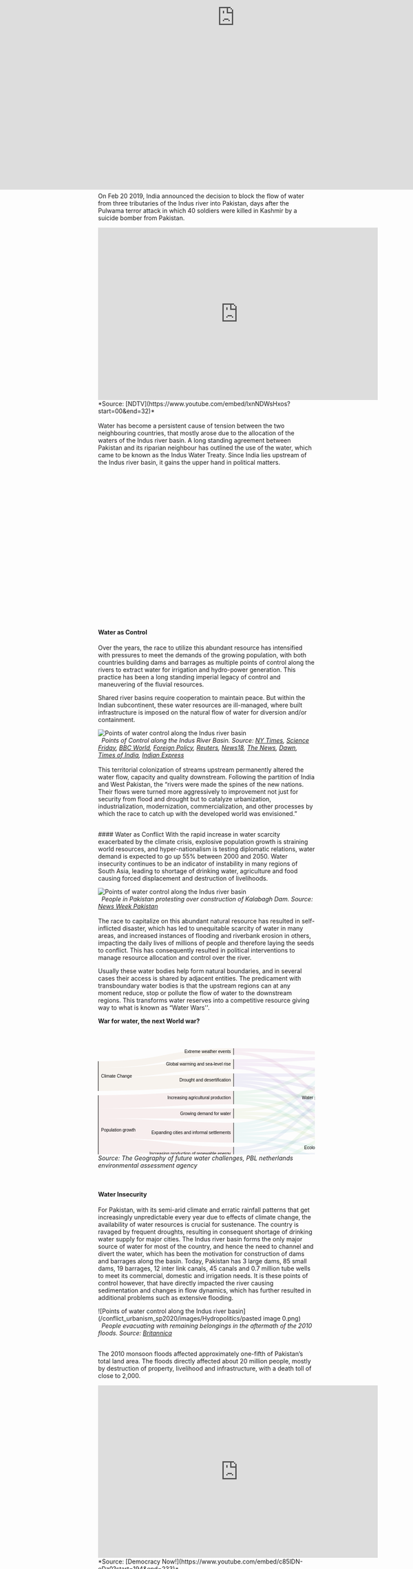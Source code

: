 ```yaml
---
layout: post
date:   2020-05-10
image: "/conflict_urbanism_sp2020/images/Hydropolitics/icon.jpg"
title:  "The Land of Sacred Waters: Hydropolitics in the Indian Subcontinent"
author: "Niharika Shekhawat, Pratibha Singh"
---
```



The geography of the Indian subcontinent has been a function of mountains, plains and rich monsoons, that cradled and shaped the land, giving birth to a river system that feeds and enriches. Rivers “made the rich, fertile ground that allowed the emergence of agriculture and sedentary living” and “instigated the emergence of cities”.  Since the advent of settlements, people have utilized the dynamism of the fluvial landscape - to obtain water, one of the most basic needs for survival, and also to fuel commerce, trade and economic advancements. To the people of the subcontinent, the rivers appear as gods, and their water seen as a boon that provided for their needs. These revered rivers shaped the land and cultures and were in turn transformed by their associations.

The namesake for the Indian subcontinent, Indus, is believed to be one of the rivers that flow from paradise, giving birth to one of the oldest civilizations in the world. Rigveda reveres the indus as a mighty flow as for years settlements revolved around the seasonal changes of the river. The volatile nature of the river banks and the ever changing flow became an enemy to stable settlements. But as time passed and technology advanced, humans found themselves with the desire to control what was more powerful than themselves - hence began the articulation of channelized streams. As Dilip da Cunha puts it, “the river can be worked to make life more comfortable. It can be channeled, dammed, diverted, divided, dispersed, linked and extended to serve a variety of needs and aspirations. It is no doubt why the line of separation, containment and calibration was conceived in the first place.”

The river was no longer what appeared as “natural”, it had become the lifeline for millions of people. They were divided by a politically charged line, giving birth to the volatile hydropolitics in the Indian subcontinent, and its varied repercussions at different scales between and within the nations.

![Points of water control along the Indus river basin](/conflict_urbanism_sp2020/images/Hydropolitics/AP-India-Hindu-Festival-3.jpg)  
&nbsp;
*Rivers are considered sacred. Source: [The Baltimore Sun](http://darkroom.baltimoresun.com/2015/11/chhat-puja-festival-in-india/#1)*
 <br/>
 <br/>
#### Case Study : Indus River
On Feb 20 2019, India announced the decision to block the flow of water from three tributaries of the Indus river into Pakistan, days after the Pulwama terror attack in which 40 soldiers were killed in Kashmir by a suicide bomber from Pakistan.
 <br/>
<iframe width="650" height="400" src="https://www.youtube.com/embed/lxnNDWsHxos?start=00&end=32" frameborder="0" allow="accelerometer; autoplay; encrypted-media; gyroscope; picture-in-picture" allowfullscreen></iframe>
*Source: [NDTV](https://www.youtube.com/embed/lxnNDWsHxos?start=00&end=32)*
 <br/> <br/>
Water has become a persistent cause of tension between the two neighbouring countries, that mostly arose due to the allocation of the waters of the Indus river basin. A long standing agreement between Pakistan and its riparian neighbour has outlined the use of the water, which came to be known as the Indus Water Treaty. Since India lies upstream of the Indus river basin, it gains the upper hand in political matters.
 <br/> <br/>

<div class="iframe-column"><iframe src="https://www.arcgis.com/apps/MapJournal/index.html?appid=a901523dff224ec59a73930d1e98bd5f" style="position:absolute;top:0;left:-175;width:150%;height:800px;" frameborder="0" scrolling="no"></iframe></div>

  <br/>
  <br/>
  <br/>
  <br/>
  <br/>
  <br/>
  <br/>
  <br/>
  <br/>
  <br/>
  <br/>
  <br/>
  <br/>
  <br/>
  <br/>
  <br/>
  <br/>
  <br/>
  <br/>
  <br/>
  

#### Water as Control

Over the years, the race to utilize this abundant resource has intensified with pressures to meet the demands of the growing population, with both countries building dams and barrages as multiple points of control along the rivers to extract water for irrigation and hydro-power generation. This practice has been a long standing imperial legacy of control and maneuvering of the fluvial resources.

Shared river basins require cooperation to maintain peace. But within the Indian subcontinent, these water resources are ill-managed, where built infrastructure is imposed on the natural flow of water for diversion and/or containment. 

![Points of water control along the Indus river basin](/conflict_urbanism_sp2020/images/Hydropolitics/Compressed_FINAL_Catalog_Dam_GIF.gif)  
&nbsp;
*Points of Control along the Indus River Basin. Source: [NY Times](https://www.nytimes.com/2019/02/21/world/asia/india-pakistan-water-kashmir.html), [Science Friday](https://www.sciencefriday.com/articles/pakistan-faces-a-water-war-on-the-horizon/), [BBC World](https://www.bbc.com/news/world-asia-37521897), [Foreign Policy](https://foreignpolicy.com/2019/02/25/are-india-and-pakistan-on-the-verge-of-a-water-war-pulwama-kasmir-ravi-indus/), [Reuters](https://www.reuters.com/article/india-kashmir-pakistan-water/pakistan-accuses-india-of-using-water-as-a-weapon-in-kashmir-dispute-idUSL4N25F2I8), [News18](https://www.news18.com/videos/india/baglihar-dispute-300042.html), [The News](https://www.thenews.com.pk/print/583790-violating-iwt-india-starts-ratle-dam-s-construction), [Dawn](https://www.dawn.com/news/1408496), [Times of India](https://timesofindia.indiatimes.com/india/kishanganga-dam-world-bank-asks-pakistan-to-accept-indias-demand-of-neutral-expert/articleshow/64466122.cms), [Indian Express](https://indianexpress.com/article/news-archive/web/pak-objects-to-indias-move-to-fill-dam-in-jk/)*
<br/> <br/>
This territorial colonization of streams upstream permanently altered the water flow, capacity and quality downstream. Following the partition of India and West Pakistan, the “rivers were made the spines of the new nations. Their flows were turned more aggressively to improvement not just for security from flood and drought but to catalyze urbanization, industrialization, modernization, commercialization, and other processes by which the race to catch up with the developed world was envisioned.”

<br/>
#### Water as Conflict
With the rapid increase in water scarcity exacerbated by the climate crisis, explosive population growth is straining world resources, and hyper-nationalism is testing diplomatic relations, water demand is expected to go up 55% between 2000 and 2050. Water insecurity continues to be an indicator of instability in many regions of South Asia, leading to shortage of drinking water, agriculture and food causing forced displacement and destruction of livelihoods. 


![Points of water control along the Indus river basin](/conflict_urbanism_sp2020/images/Hydropolitics/000_APW2000081431302.jpg)  
&nbsp;
*People in Pakistan protesting over construction of Kalabagh Dam. Source: [News Week Pakistan](https://www.newsweekpakistan.com/labor-of-love/)*
 <br/>
 <br/>
The race to capitalize on this abundant natural resource has resulted in self-inflicted disaster, which has led to unequitable scarcity of water in many areas, and increased instances of flooding and riverbank erosion in others, impacting the daily lives of millions of people and therefore laying the seeds to conflict. This has consequently resulted in political interventions to manage resource allocation and control over the river.

Usually these water bodies help form natural boundaries, and in several cases their access is shared by adjacent entities. The predicament with transboundary water bodies is that the upstream regions can at any moment reduce, stop or pollute the flow of water to the downstream regions. This transforms water reserves into a competitive resource giving way to what is known as “Water Wars''. 

**War for water, the next World war?**

 <br/>


<svg width="630" height="320" xmlns="http://www.w3.org/2000/svg"><g transform="translate(0, 10)"><g class="links" fill="none" stroke-opacity="0.1"><path d="M1,151.16666666666663C157.75,151.16666666666663,157.75,151.16666666666688,314.5,151.16666666666688" stroke-width="23" style="stroke: rgb(191, 105, 105);"></path><path d="M1,254.66666666666663C157.75,254.66666666666663,157.75,284.66666666666674,314.5,284.66666666666674" stroke-width="30.666666666666668" style="stroke: rgb(191, 105, 105);"></path><path d="M1,124.3333333333333C157.75,124.3333333333333,157.75,114.33333333333353,314.5,114.33333333333353" stroke-width="30.666666666666668" style="stroke: rgb(191, 105, 105);"></path><path d="M1,185.66666666666663C157.75,185.66666666666663,157.75,195.66666666666694,314.5,195.66666666666694" stroke-width="46" style="stroke: rgb(191, 105, 105);"></path><path d="M1,223.99999999999997C157.75,223.99999999999997,157.75,244.00000000000006,314.5,244.00000000000006" stroke-width="30.666666666666668" style="stroke: rgb(191, 105, 105);"></path><path d="M1,83.66666666666664C157.75,83.66666666666664,157.75,73.66666666666667,314.5,73.66666666666667" stroke-width="30.666666666666668" style="stroke: rgb(191, 156, 105);"></path><path d="M1,56.83333333333331C157.75,56.83333333333331,157.75,36.83333333333323,314.5,36.83333333333323" stroke-width="23" style="stroke: rgb(191, 156, 105);"></path><path d="M1,37.666666666666636C157.75,37.666666666666636,157.75,7.666666666666525,314.5,7.666666666666525" stroke-width="15.333333333333334" style="stroke: rgb(191, 156, 105);"></path><path d="M315.5,158.83333333333354C472.25,158.83333333333354,472.25,230.16666666666654,629,230.16666666666654" stroke-width="7.666666666666667" style="stroke: rgb(174, 191, 105);"></path><path d="M315.5,143.50000000000023C472.25,143.50000000000023,472.25,69.83333333333326,629,69.83333333333326" stroke-width="7.666666666666667" style="stroke: rgb(174, 191, 105);"></path><path d="M315.5,151.16666666666688C472.25,151.16666666666688,472.25,166.49999999999991,629,166.49999999999991" stroke-width="7.666666666666667" style="stroke: rgb(174, 191, 105);"></path><path d="M315.5,288.5000000000001C472.25,288.5000000000001,472.25,253.16666666666652,629,253.16666666666652" stroke-width="7.666666666666667" style="stroke: rgb(122, 191, 105);"></path><path d="M315.5,296.1666666666668C472.25,296.1666666666668,472.25,286.16666666666663,629,286.16666666666663" stroke-width="7.666666666666667" style="stroke: rgb(122, 191, 105);"></path><path d="M315.5,280.8333333333334C472.25,280.8333333333334,472.25,189.4999999999999,629,189.4999999999999" stroke-width="7.666666666666667" style="stroke: rgb(122, 191, 105);"></path><path d="M315.5,273.16666666666674C472.25,273.16666666666674,472.25,125.83333333333326,629,125.83333333333326" stroke-width="7.666666666666667" style="stroke: rgb(122, 191, 105);"></path><path d="M315.5,125.83333333333354C472.25,125.83333333333354,472.25,222.4999999999999,629,222.4999999999999" stroke-width="7.666666666666667" style="stroke: rgb(105, 191, 139);"></path><path d="M315.5,102.83333333333353C472.25,102.83333333333353,472.25,29.16666666666664,629,29.16666666666664" stroke-width="7.666666666666667" style="stroke: rgb(105, 191, 139);"></path><path d="M315.5,118.16666666666687C472.25,118.16666666666687,472.25,158.83333333333326,629,158.83333333333326" stroke-width="7.666666666666667" style="stroke: rgb(105, 191, 139);"></path><path d="M315.5,110.5000000000002C472.25,110.5000000000002,472.25,110.49999999999991,629,110.49999999999991" stroke-width="7.666666666666667" style="stroke: rgb(105, 191, 139);"></path><path d="M315.5,207.1666666666669C472.25,207.1666666666669,472.25,237.8333333333332,629,237.8333333333332" stroke-width="7.666666666666667" style="stroke: rgb(105, 191, 191);"></path><path d="M315.5,176.50000000000028C472.25,176.50000000000028,472.25,36.83333333333331,629,36.83333333333331" stroke-width="7.666666666666667" style="stroke: rgb(105, 191, 191);"></path><path d="M315.5,214.83333333333357C472.25,214.83333333333357,472.25,270.83333333333326,629,270.83333333333326" stroke-width="7.666666666666667" style="stroke: rgb(105, 191, 191);"></path><path d="M315.5,184.16666666666694C472.25,184.16666666666694,472.25,77.49999999999993,629,77.49999999999993" stroke-width="7.666666666666667" style="stroke: rgb(105, 191, 191);"></path><path d="M315.5,199.50000000000026C472.25,199.50000000000026,472.25,174.16666666666657,629,174.16666666666657" stroke-width="7.666666666666667" style="stroke: rgb(105, 191, 191);"></path><path d="M315.5,191.8333333333336C472.25,191.8333333333336,472.25,118.16666666666659,629,118.16666666666659" stroke-width="7.666666666666667" style="stroke: rgb(105, 191, 191);"></path><path d="M315.5,247.83333333333337C472.25,247.83333333333337,472.25,245.49999999999986,629,245.49999999999986" stroke-width="7.666666666666667" style="stroke: rgb(105, 139, 191);"></path><path d="M315.5,255.50000000000003C472.25,255.50000000000003,472.25,278.49999999999994,629,278.49999999999994" stroke-width="7.666666666666667" style="stroke: rgb(105, 139, 191);"></path><path d="M315.5,232.50000000000006C472.25,232.50000000000006,472.25,85.1666666666666,629,85.1666666666666" stroke-width="7.666666666666667" style="stroke: rgb(105, 139, 191);"></path><path d="M315.5,240.1666666666667C472.25,240.1666666666667,472.25,181.83333333333323,629,181.83333333333323" stroke-width="7.666666666666667" style="stroke: rgb(105, 139, 191);"></path><path d="M315.5,85.16666666666669C472.25,85.16666666666669,472.25,214.83333333333323,629,214.83333333333323" stroke-width="7.666666666666667" style="stroke: rgb(122, 105, 191);"></path><path d="M315.5,62.16666666666668C472.25,62.16666666666668,472.25,62.1666666666666,629,62.1666666666666" stroke-width="7.666666666666667" style="stroke: rgb(122, 105, 191);"></path><path d="M315.5,77.50000000000001C472.25,77.50000000000001,472.25,151.1666666666666,629,151.1666666666666" stroke-width="7.666666666666667" style="stroke: rgb(122, 105, 191);"></path><path d="M315.5,69.83333333333334C472.25,69.83333333333334,472.25,102.83333333333324,629,102.83333333333324" stroke-width="7.666666666666667" style="stroke: rgb(122, 105, 191);"></path><path d="M315.5,44.49999999999989C472.25,44.49999999999989,472.25,207.16666666666657,629,207.16666666666657" stroke-width="7.666666666666667" style="stroke: rgb(174, 105, 191);"></path><path d="M315.5,29.16666666666656C472.25,29.16666666666656,472.25,21.49999999999997,629,21.49999999999997" stroke-width="7.666666666666667" style="stroke: rgb(174, 105, 191);"></path><path d="M315.5,36.83333333333323C472.25,36.83333333333323,472.25,54.499999999999936,629,54.499999999999936" stroke-width="7.666666666666667" style="stroke: rgb(174, 105, 191);"></path><path d="M315.5,3.8333333333331914C472.25,3.8333333333331914,472.25,13.833333333333306,629,13.833333333333306" stroke-width="7.666666666666667" style="stroke: rgb(191, 105, 156);"></path><path d="M315.5,11.499999999999858C472.25,11.499999999999858,472.25,143.49999999999994,629,143.49999999999994" stroke-width="7.666666666666667" style="stroke: rgb(191, 105, 156);"></path></g><g class="nodes" font-family="Arial, Helvetica" font-size="10"><g><rect x="629" y="203.33333333333323" height="53.66666666666673" width="1" fill="#000"></rect><text x="623" y="230.1666666666666" dy="0.35em" text-anchor="end">Ecological quality of ecosystems</text></g><g><rect x="629" y="9.999999999999972" height="30.66666666666663" width="1" fill="#000"></rect><text x="623" y="25.333333333333286" dy="0.35em" text-anchor="end">Flooding</text></g><g><rect x="629" y="266.99999999999994" height="23.000000000000057" width="1" fill="#000"></rect><text x="623" y="278.5" dy="0.35em" text-anchor="end">Hydro-power production</text></g><g><rect x="629" y="50.6666666666666" height="38.333333333333314" width="1" fill="#000"></rect><text x="623" y="69.83333333333326" dy="0.35em" text-anchor="end">Migration and conflict</text></g><g><rect x="629" y="139.6666666666666" height="53.66666666666663" width="1" fill="#000"></rect><text x="623" y="166.49999999999991" dy="0.35em" text-anchor="end">Water and food production</text></g><g><rect x="629" y="98.99999999999991" height="30.666666666666686" width="1" fill="#000"></rect><text x="623" y="114.33333333333326" dy="0.35em" text-anchor="end">Water pollution and human health</text></g><g><rect x="314.5" y="58.33333333333334" height="30.666666666666856" width="1" fill="#000"></rect><text x="308.5" y="73.66666666666677" dy="0.35em" text-anchor="end">Drought and desertification</text></g><g><rect x="314.5" y="172.66666666666694" height="45.99999999999977" width="1" fill="#000"></rect><text x="308.5" y="195.66666666666683" dy="0.35em" text-anchor="end">Expanding cities and informal settlements</text></g><g><rect x="314.5" y="-1.4210854715202004e-13" height="15.333333333333371" width="1" fill="#000"></rect><text x="308.5" y="7.6666666666665435" dy="0.35em" text-anchor="end">Extreme weather events</text></g><g><rect x="314.5" y="25.33333333333323" height="23.000000000000114" width="1" fill="#000"></rect><text x="308.5" y="36.833333333333286" dy="0.35em" text-anchor="end">Global warming and sea-level rise</text></g><g><rect x="314.5" y="139.66666666666688" height="23.000000000000057" width="1" fill="#000"></rect><text x="308.5" y="151.1666666666669" dy="0.35em" text-anchor="end">Growing demand for water</text></g><g><rect x="314.5" y="99.0000000000002" height="30.666666666666686" width="1" fill="#000"></rect><text x="308.5" y="114.33333333333354" dy="0.35em" text-anchor="end">Increasing agricultural production</text></g><g><rect x="314.5" y="269.3333333333334" height="30.66666666666667" width="1" fill="#000"></rect><text x="308.5" y="284.66666666666674" dy="0.35em" text-anchor="end">Increasing consumption and waste</text></g><g><rect x="314.5" y="228.6666666666667" height="30.66666666666673" width="1" fill="#000"></rect><text x="308.5" y="244.00000000000009" dy="0.35em" text-anchor="end">Increasing production of renewable energy</text></g><g><rect x="0" y="29.99999999999997" height="69" width="1" fill="#000"></rect><text x="7" y="64.49999999999997" dy="0.35em" text-anchor="start">Climate Change</text></g><g><rect x="0" y="108.99999999999997" height="161.00000000000006" width="1" fill="#000"></rect><text x="7" y="189.5" dy="0.35em" text-anchor="start">Population growth</text></g></g></g></svg>
*Source: The Geography of future water challenges, PBL netherlands environmental assessment agency*


 <br/> 

#### Water Insecurity
For Pakistan, with its semi-arid climate and erratic rainfall patterns that get increasingly unpredictable every year due to effects of climate change, the availability of water resources is crucial for sustenance. The country is ravaged by frequent droughts, resulting in consequent shortage of drinking water supply for major cities. The Indus river basin forms the only major source of water for most of the country, and hence the need to channel and divert the water, which has been the motivation for construction of dams and barrages along the basin. Today, Pakistan has 3 large dams, 85 small dams, 19 barrages, 12 inter link canals, 45 canals and 0.7 million tube wells to meet its commercial, domestic and irrigation needs. It is these points of control however, that have directly impacted the river causing sedimentation and changes in flow dynamics, which has further resulted in additional problems such as extensive flooding. 
<br/>

![Points of water control along the Indus river basin](/conflict_urbanism_sp2020/images/Hydropolitics/pasted image 0.png)  
&nbsp;
*People evacuating with remaining belongings in the aftermath of the 2010 floods. Source: [Britannica](https://www.britannica.com/place/Sindh-province-Pakistan)*
 <br/>
 <br/>



The 2010 monsoon floods affected approximately one-fifth of Pakistan’s total land area. The floods directly affected about 20 million people, mostly by destruction of property, livelihood and infrastructure, with a death toll of close to 2,000.


<iframe width="650" height="400" src="https://www.youtube.com/embed/c85lDN-eDz0?start=194&end=233" frameborder="0" allow="accelerometer; autoplay; encrypted-media; gyroscope; picture-in-picture" allowfullscreen></iframe>
*Source: [Democracy Now!](https://www.youtube.com/embed/c85lDN-eDz0?start=194&end=233)*
<br/> <br/>


#### Orchestrating Water
The dependence on the Indus for irrigation dates back to the early civilizations of Mohenjodaro and Harappa. The systems that supply water to the fields were transformed by modern engineering work in the 1850s and further expanded and upgraded under the British occupation of India, into the largest and most complex canal irrigation system in the world. The attribution for most of this comprehensive infrastructure is given to Sir Arthur Cotton, who believed that in order to properly utilize the fluvial resource, it was important “to establish canals for irrigation wherever they were practicable, and to supersede rain and well-water by river water, which carried with it fertilizing matter greatly augmenting its value as compared with all other water.”

Pakistan is an agrarian economy, with over 90% of harvests within the country depending on this extensive canal network, which spans over an area of 36 million acres. Most of the cultivable land hence directly corresponds to the reach of this system. According to Pakistan Economic Survey data, the agriculture sector of the country employs 42% of the entire labour force of the nation, which evidently illustrates the importance of the water from the Indus for the country. 

![Variation over seasons](/conflict_urbanism_sp2020/images/Hydropolitics/canals_3.jpg)  
&nbsp;
*Irrigation canal network in Pakistan*
 <br/> <br/>

#### Seasonal Changes along the river
The Indus river system, with its complex braiding channel that is ever in flux, forms a dynamic landscape ecology, that changes drastically over seasons, months and years. On closer inspection while trying to analyse the seasonal changes along the river, we focus on two areas - Kashmor and Firozpur. Kashmor lies closer to the river and therefore is prone to monsoon flooding. Firozpur lies closer to the India-Pakistan border and since India is dependent on rain and river water for irrigation, while Pakistan relies on stored and channelized river water, agricultural patterns differ across the border. 

![Variation over seasons](/conflict_urbanism_sp2020/images/Hydropolitics/combinedgif.gif)  
&nbsp;
*Kashmor and Firozpur landsat imagery showing seasonal variation*
 <br/> <br/>
Analysing Landsat imagery to show false colour composites for Kashmor, the agriculture pattern during the Monsoon and Winter seasons is shown in red, The river, its depth and flow pattern are visible in a contrasting blue.

![Variation over seasons](/conflict_urbanism_sp2020/images/Hydropolitics/Final Kashmor landsat compiled.jpg)  
&nbsp;
*Kashmor false colour landsat imagery showing seasonal variation over a decade*
 <br/> <br/>
Landsat image classification by supervised classification using spectral signatures from a training sample to represent water flow and agriculture pattern by pixels. It is visible how the monsoon season has affected water flow differently in the year 1998 and 2010

<iframe frameborder="0" class="juxtapose" width="100%" height="470" src="https://cdn.knightlab.com/libs/juxtapose/latest/embed/index.html?uid=c1e697ca-93e3-11ea-a879-0edaf8f81e27"></iframe>
*Kashmor image classification showing flow and agriculture variation during monsoon over a decade*
 <br/> <br/>
During the winter season the direction of river flow has changed due to channeling over the years. The agriculture pattern has shifted based on this change of flow of the river.

<iframe frameborder="0" class="juxtapose" width="100%" height="470" src="https://cdn.knightlab.com/libs/juxtapose/latest/embed/index.html?uid=1de95346-93e4-11ea-a879-0edaf8f81e27"></iframe>
*Kashmor image classification showing flow and agriculture variation during winter over a decade*
 <br/> <br/>
Reclassifying the landsat to perform raster calculation to show how water has changed during monsoon and winter over the years. For monsoon, 70% of the water area converted to land over the decade, while only 1.6% of land converted to water during the same time showing how erratic monsoon flooding changes the water cover area. For winter, around 2,5% of land changed to water and vice versa, indicating that even though net water hasn’t changed, the direction and location of the river has changed which affects agriculture patterns around it.


![Variation over seasons](/conflict_urbanism_sp2020/images/Hydropolitics/Final_Raster change overtime.jpg)  
&nbsp;
*Kashmor image classification showing change in flow in Monsoon and winter over a decade*
<br/> <br/>
Landsat imagery showing false colour for our second focus area, Firozpur, shows agriculture patterns in red and river flow in blue. The pattern contrasts over the seasons showing difference in dependance on rain or river water for agriculture across the border.

![Variation over seasons](/conflict_urbanism_sp2020/images/Hydropolitics/borderlandsat.jpg)  
&nbsp;
*Firozpur false colour landsat imagery showing seasonal variation*


 <br/> 

#### Case Study: Kaveri River
Kaveri is the third largest river in India, flowing from the state of Karnataka into Tamil Nadu, with the watershed of its seven tributaries extending up to Kerala and Puducherry. The river has numerous sacred associations, in mythology and folklore, that make it a revered entity for the people of South India. It is the source of drinking water supply for major cities in Karnataka, and supports intensive agricultural activity in South India, being one of the most important sources for irrigation of paddy fields in Tamil Nadu. This has resulted in a long-standing dispute between the two states over sharing of the water resource. The Kaveri Water Tribunal was formed to address water shortages in the four states that were facing increased water demands. 


<iframe width="650" height="400" src="https://www.youtube.com/embed/0vkGEz9kQbo?start=00&end=31" frameborder="0" allow="accelerometer; autoplay; encrypted-media; gyroscope; picture-in-picture" allowfullscreen></iframe>
*Source: [NDTV](https://www.youtube.com/embed/0vkGEz9kQbo?start=00&end=31)*

 <br/>
The Kaveri has been subject to a tradition of diversion and extraction of water for the purpose of irrigation and drinking water consumption, that has carried on since the Grand Anicut dam was built over the flowing water by the Chola dynasty in 100 BC. This practice was intensified during the British rule in India, and came to sustain the needs of the people in South India. 
 <br/> <br/>
<div class="iframe-column"><iframe src="https://www.arcgis.com/apps/MapJournal/index.html?appid=27f210f1ba314d2e8cab294c724abba8" style="position:absolute;top:0;left:-175;width:150%;height:800px;" frameborder="0" scrolling="no"></iframe></div>

  <br/>
  <br/>
  <br/>
  <br/>
  <br/>
  <br/>
  <br/>
  <br/>
  <br/>
  <br/>
  <br/>
  <br/>
  <br/>
  <br/>
  <br/>
  <br/>
  <br/>
  <br/>
  <br/>
 

Concrete solutions are yet to be reached over access to this resource, while farmers in Tamil Nadu face droughts and are compelled to commit suicide, and large cities such as Bangalore run dry, as climate change strains the remnants of the once abundant stream.
<br/>
<br/>
<br/>
![Points of water control along the Indus river basin](/conflict_urbanism_sp2020/images/Hydropolitics/riot2.jpg)  
&nbsp;
*Riots and protests against the Kaveri tribunal decision. Source: [Livemint](https://www.livemint.com/Sundayapp/ToUuDo1gOIFZ2Ebd12khZI/Cauvery-riots-belowpar-rainfall-and-rupee-trouble.html)*
 <br/> 
  <br/>



#### Rights of the River
“The fluvial frontier is a complex and nuanced territorial condition braiding together multiple elements including conservation, transboundary river management, the geopolitics of resource logistics...”

Rivers have historically been at the center of conflict and instability, and allowing for tools that advocate for equitable access to this valuable resource in practice and policy would be a detrimental first step. In the last few years, rivers have undergone drastic changes with respect to their water quality, volume and flow, catalyzed by climate change, that has consequently left detrimental impacts on riparian ecologies, freshwater systems and expanding human settlements. The situation calls for effective management and allocation of water, and requires flexible frameworks for protection of these water bodies, especially in light increased incidences of flooding and water scarcity. 

The relationship between the river and mankind has always been one of reciprocity. The river provides us with water, food and life. Constant attempts to extract more, have left them in a state of disarray. Many environmental movements have advocated for the rights of the rivers, to ensure protection of the inherent right of ecosystems in order to restore their health. Imposition of man-made infrastructures and policies on natural resources such as the rivers continues to affect the landscape and ecologies that survive along the riparian system. The river needs to be celebrated instead of being weaponized for control and conflict.


<br/>
<br/>
#### References
1.Chaudhry, Nadeem. “The 2010 Floods – A case study.” <br/>
2.Cunha, Dilip da. The Invention of Rivers: Alexander's Eye and Ganga's Descent. Philadelphia, PA: University of Pennsylvania Press, 2019.<br/>
3.Duncan, Ifor, and Stefanos Levidis. “Weaponizing a River.” e-flux architecture, April 11, 2020. https://www.e-flux.com/architecture/at-the-border/325751/weaponizing-a-river/<br/>
4.Gettleman, Jeffrey. “India Threatens a New Weapon Against Pakistan: Water.” New York Times, February 21, 2019. https://www.nytimes.com/2019/02/21/world/asia/india-pakistan-water-kashmir.html<br/>
5.Iqbal, Jaffar. “Irrigation System and issues in Pakistan.” Technology Times, January 9, 2019. https://www.technologytimes.pk/2019/01/09/irrigation-system-issues/<br/>
6.Johnson, Keith. “Are India and Pakistan on the Verge of a Water War?” Foreign Policy, February 25, 2019. https://foreignpolicy.com/2019/02/25/are-india-and-pakistan-on-the-verge-of-a-water-war-pulwama-kasmir-ravi-indus/<br/>
7.Khadka, Navin Singh. “Are India and Pakistan set for water wars?” British Broadcasting Corporation, December 22, 2016. https://www.bbc.com/news/world-asia-37521897<br/>
8.“Kishanganga dam issue: World Bank asks Pakistan to accept India’s demand of ‘neutral expert’.” Times of India, June 5, 2018. https://timesofindia.indiatimes.com/india/kishanganga-dam-world-bank-asks-pakistan-to-accept-indias-demand-of-neutral-expert/articleshow/64466122.cms<br/>
9.Mustafa, Waqar. “As rains grow erratic, Pakistan taps irrigation to protect Punjab crops.” Reuters, November 25, 2017. https://www.reuters.com/article/us-pakistan-farming-irrigation/as-rains-grow-erratic-pakistan-taps-irrigation-to-protect-punjab-crops-idUSKBN1DO2OD<br/>
10.Nadeem, Mehr, and Sayeed, Saad. “Pakistan accuses India of using water as a weapon in Kashmir dispute.” Reuters, August 19, 2019. https://www.reuters.com/article/india-kashmir-pakistan-water/pakistan-accuses-india-of-using-water-as-a-weapon-in-kashmir-dispute-idUSL4N25F2I8<br/>
11.Nesbit, Jeff. This Is The Way The World Ends. Thomas Dunne Books, 2018.<br/>
12.Singapore Red Cross. “Pakistan Floods:The Deluge of Disaster - Facts & Figures.” ReliefWeb, September 15, 2010. https://reliefweb.int/report/pakistan/pakistan-floodsthe-deluge-disaster-facts-figures-15-september-2010<br/>
13.Singh, Harjeet. “Water Availability in Pakistan.” Indian Defence Review Vol. 25.4 (October-December 2010)<br/>
14.Zaafir, Muhammad Saleh. “Violating IWT India starts Ratle Dam’s construction.” The News, December 15, 2019. https://www.thenews.com.pk/print/583790-violating-iwt-india-starts-ratle-dam-s-construction<br/>
